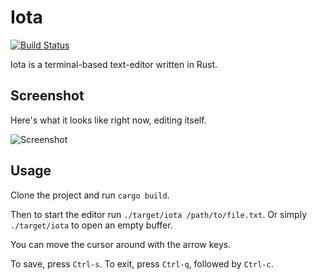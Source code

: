 # Iota

[![Build Status](https://travis-ci.org/gchp/iota.svg?branch=master)](https://travis-ci.org/gchp/iota)

Iota is a terminal-based text-editor written in Rust.

## Screenshot

Here's what it looks like right now, editing itself.

![Screenshot](https://raw.githubusercontent.com/gchp/iota/master/screenshot.png)

## Usage

Clone the project and run `cargo build`.

Then to start the editor run `./target/iota /path/to/file.txt`. Or simply `./target/iota`
to open an empty buffer.

You can move the cursor around with the arrow keys.

To save, press `Ctrl-s`.
To exit, press `Ctrl-q`, followed by `Ctrl-c`.
